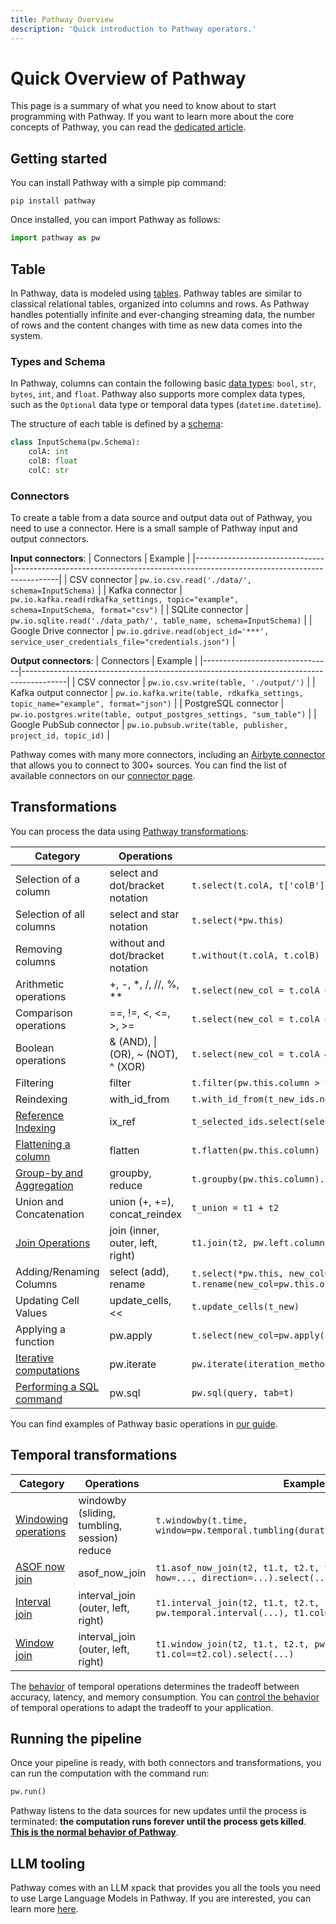 ```yaml
---
title: Pathway Overview
description: 'Quick introduction to Pathway operators.'
---
```


# Quick Overview of Pathway
This page is a summary of what you need to know about to start programming with Pathway.
If you want to learn more about the core concepts of Pathway, you can read the [dedicated article](/developers/user-guide/introduction/concepts).

## Getting started
You can install Pathway with a simple pip command:
```
pip install pathway
```
Once installed, you can import Pathway as follows:
```python
import pathway as pw
```

## Table
In Pathway, data is modeled using [tables](/developers/user-guide/introduction/concepts#tables-dynamic-content-with-static-schema).
Pathway tables are similar to classical relational tables, organized into columns and rows.
As Pathway handles potentially infinite and ever-changing streaming data, the number of rows and the content changes with time as new data comes into the system.

### Types and Schema

In Pathway, columns can contain the following basic [data types](/developers/user-guide/connect/datatypes): `bool`, `str`, `bytes`, `int`, and `float`.
Pathway also supports more complex data types, such as the `Optional` data type or temporal data types (`datetime.datetime`).

The structure of each table is defined by a [schema](/developers/user-guide/connect/schema):

```python
class InputSchema(pw.Schema):
    colA: int
    colB: float
    colC: str
```

### Connectors
To create a table from a data source and output data out of Pathway, you need to use a connector.
Here is a small sample of Pathway input and output connectors.

**Input connectors**:
| Connectors                     |  Example                                                                                |
|--------------------------------|-----------------------------------------------------------------------------------------|
| CSV connector                  | `pw.io.csv.read('./data/', schema=InputSchema)`                                         |
| Kafka connector                | `pw.io.kafka.read(rdkafka_settings, topic="example", schema=InputSchema, format="csv")` |
| SQLite connector               | `pw.io.sqlite.read('./data_path/', table_name, schema=InputSchema)`                     |
| Google Drive connector         | `pw.io.gdrive.read(object_id='***', service_user_credentials_file="credentials.json")`  |

**Output connectors**:
| Connectors                     |  Example                                                                                |
|--------------------------------|-----------------------------------------------------------------------------------------|
| CSV connector                  | `pw.io.csv.write(table, './output/')`                                                   |
| Kafka output connector         | `pw.io.kafka.write(table, rdkafka_settings, topic_name="example", format="json")`       |
| PostgreSQL connector           | `pw.io.postgres.write(table, output_postgres_settings, "sum_table")`                    |
| Google PubSub connector        | `pw.io.pubsub.write(table, publisher, project_id, topic_id)`                            |

Pathway comes with many more connectors, including an [Airbyte connector](/developers/api-docs/pathway-io/airbyte) that allows you to connect to 300+ sources.
You can find the list of available connectors on our [connector page](/developers/user-guide/connect/pathway-connectors).

## Transformations
You can process the data using [Pathway transformations](/developers/user-guide/introduction/concepts#processing-the-data-with-transformations):

| Category                       | Operations                       | Example                                           |
|--------------------------------|----------------------------------|---------------------------------------------------|
| Selection of a column          | select and dot/bracket notation  | `t.select(t.colA, t['colB'], pw.this.colC)`       |
| Selection of all columns       | select and star notation         | `t.select(*pw.this)`                              |
| Removing columns               | without and dot/bracket notation   | `t.without(t.colA, t.colB)`                       |
| Arithmetic operations          | +, -, *, /, //, %, **              | `t.select(new_col = t.colA + t.colB)`             |
| Comparison operations          | ==, !=, <, <=, >, >=               | `t.select(new_col = t.colA <= t.colB)`            |
| Boolean operations             | & (AND), \| (OR), ~ (NOT), ^ (XOR) | `t.select(new_col = t.colA & (t.colB < 3))`       |
| Filtering                      | filter                             | `t.filter(pw.this.column > value)`                |
| Reindexing                     | with_id_from                       | `t.with_id_from(t_new_ids.new_id_source)`         |
| [Reference Indexing](/developers/user-guide/data-transformation/indexing-grouped-tables)       | ix_ref                           | `t_selected_ids.select(selected=t.ix_ref(column).name)` |
| [Flattening a column](/developers/api-docs/pathway-table#pathway.Table.flatten)              | flatten                            | `t.flatten(pw.this.column)`                |
| [Group-by and Aggregation](/developers/user-guide/data-transformation/groupby-reduce-manual) | groupby, reduce                  | `t.groupby(pw.this.column).reduce(sum=pw.reducers.sum(pw.this.column))` |
| Union and Concatenation  | union (+, +=), concat_reindex    | `t_union = t1 + t2`                                |
| [Join Operations](/developers/user-guide/data-transformation/join-manual)          | join (inner, outer, left, right) | `t1.join(t2, pw.left.column == pw.right.column).select(...)` |
| Adding/Renaming Columns  | select (add), rename             | `t.select(*pw.this, new_col=t.old_col)`, `t.rename(new_col=pw.this.old_col)` |
| Updating Cell Values     | update_cells, <<                 | `t.update_cells(t_new)`                            |
| Applying a function      | pw.apply                         | `t.select(new_col=pw.apply(func, pw.this.colA))` |
| [Iterative computations](/developers/user-guide/data-transformation/iterate)   | pw.iterate                       | `pw.iterate(iteration_method, table=t)` |
| [Performing a SQL command](/developers/api-docs/sql-api) | pw.sql                           | `pw.sql(query, tab=t)` |

You can find examples of Pathway basic operations in [our guide](/developers/user-guide/data-transformation/table-operations).


## Temporal transformations

| Category                   | Operations                                    | Example                                           |
|----------------------------|-----------------------------------------------|---------------------------------------------------|
| [Windowing operations](/developers/user-guide/temporal-data/windows-manual)       | windowby (sliding, tumbling, session) reduce  | `t.windowby(t.time, window=pw.temporal.tumbling(duration=...),...).reduce(...)` |
| [ASOF now join](/developers/user-guide/data-transformation/indexes-in-pathway/#asof-now-join)     | asof_now_join                           | `t1.asof_now_join(t2, t1.t, t2.t, t1.name==t2.name, how=..., direction=...).select(...)`      |
| [Interval join](/developers/user-guide/temporal-data/interval-join)              | interval_join (outer, left, right)  | `t1.interval_join(t2, t1.t, t2.t, pw.temporal.interval(...), t1.col==t2.col).select(...)` |
| [Window join](/developers/user-guide/temporal-data/window-join)                | interval_join (outer, left, right)  | `t1.window_join(t2, t1.t, t2.t, pw.temporal.sliding(...), t1.col==t2.col).select(...)` |

The [behavior](/developers/user-guide/temporal-data/behaviors) of temporal operations determines the tradeoff between accuracy, latency, and memory consumption.
You can [control the behavior](/developers/user-guide/temporal-data/windows_with_behaviors) of temporal operations to adapt the tradeoff to your application.

## Running the pipeline

Once your pipeline is ready, with both connectors and transformations, you can run the computation with the command run:
```python
pw.run()
```
Pathway listens to the data sources for new updates until the process is terminated: **the computation runs forever until the process gets killed**.
[**This is the normal behavior of Pathway**](/developers/user-guide/introduction/concepts#running-the-computation-with-the-rust-engine).

## LLM tooling
Pathway comes with an LLM xpack that provides you all the tools you need to use Large Language Models in Pathway.
If you are interested, you can learn more [here](/developers/user-guide/llm-xpack/overview).
